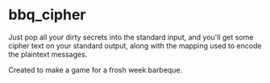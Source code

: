 # bbq_cipher
Just pop all your dirty secrets into the standard input, and you'll get some cipher text on your standard output, along with the mapping used to encode the plaintext messages.

Created to make a game for a frosh week barbeque.
